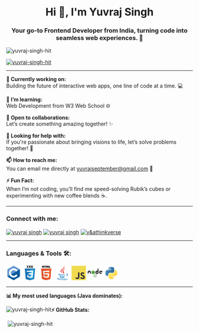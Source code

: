 <h1 align="center">Hi 👋, I'm Yuvraj Singh</h1>  
<h3 align="center">Your go-to Frontend Developer from India, turning code into seamless web experiences. 🚀</h3>

<p align="left">  
  <img src="https://komarev.com/ghpvc/?username=yuvraj-singh-hit&label=Profile%20views&color=0e75b6&style=flat" alt="yuvraj-singh-hit" />  
</p>

<p align="left">  
  <a href="https://github.com/ryo-ma/github-profile-trophy"><img src="https://github-profile-trophy.vercel.app/?username=yuvraj-singh-hit" alt="yuvraj-singh-hit" /></a>  
</p>

---

**🔭 Currently working on:**  
Building the future of interactive web apps, one line of code at a time. 💻

**🌱 I’m learning:**  
Web Development from W3 Web School 🌐

**👯 Open to collaborations:**  
Let’s create something amazing together! ✨

**🤝 Looking for help with:**  
If you're passionate about bringing visions to life, let’s solve problems together! 🔧

**📫 How to reach me:**  
You can email me directly at [yuvrajseptember@gmail.com](mailto:yuvrajseptember@gmail.com) 📩

**⚡ Fun Fact:**  
When I’m not coding, you’ll find me speed-solving Rubik’s cubes or experimenting with new coffee blends ☕️. 

---

<h3 align="left">Connect with me:</h3>  
<p align="left">
  <a href="https://fb.com/yuvraj singh" target="blank"><img align="center" src="https://raw.githubusercontent.com/rahuldkjain/github-profile-readme-generator/master/src/images/icons/Social/facebook.svg" alt="yuvraj singh" height="30" width="40" /></a>  
  <a href="https://instagram.com/yuvraj singh" target="blank"><img align="center" src="https://raw.githubusercontent.com/rahuldkjain/github-profile-readme-generator/master/src/images/icons/Social/instagram.svg" alt="yuvraj singh" height="30" width="40" /></a>  
  <a href="https://www.youtube.com/c/y&athinkverse" target="blank"><img align="center" src="https://raw.githubusercontent.com/rahuldkjain/github-profile-readme-generator/master/src/images/icons/Social/youtube.svg" alt="y&athinkverse" height="30" width="40" /></a>  
</p>

---

<h3 align="left">Languages & Tools 🛠️:</h3>  
<p align="left">  
  <a href="https://www.cprogramming.com/" target="_blank" rel="noreferrer"><img src="https://raw.githubusercontent.com/devicons/devicon/master/icons/c/c-original.svg" alt="c" width="40" height="40" /></a>  
  <a href="https://www.w3schools.com/css/" target="_blank" rel="noreferrer"><img src="https://raw.githubusercontent.com/devicons/devicon/master/icons/css3/css3-original-wordmark.svg" alt="css3" width="40" height="40" /></a>  
  <a href="https://www.w3.org/html/" target="_blank" rel="noreferrer"><img src="https://raw.githubusercontent.com/devicons/devicon/master/icons/html5/html5-original-wordmark.svg" alt="html5" width="40" height="40" /></a>  
  <a href="https://www.java.com" target="_blank" rel="noreferrer"><img src="https://raw.githubusercontent.com/devicons/devicon/master/icons/java/java-original.svg" alt="java" width="40" height="40" /></a>  
  <a href="https://developer.mozilla.org/en-US/docs/Web/JavaScript" target="_blank" rel="noreferrer"><img src="https://raw.githubusercontent.com/devicons/devicon/master/icons/javascript/javascript-original.svg" alt="javascript" width="40" height="40" /></a>  
  <a href="https://nodejs.org" target="_blank" rel="noreferrer"><img src="https://raw.githubusercontent.com/devicons/devicon/master/icons/nodejs/nodejs-original-wordmark.svg" alt="nodejs" width="40" height="40" /></a>  
  <a href="https://www.python.org" target="_blank" rel="noreferrer"><img src="https://raw.githubusercontent.com/devicons/devicon/master/icons/python/python-original.svg" alt="python" width="40" height="40" /></a>  
</p>

---

**📊 My most used languages (Java dominates):**  
<p><img align="left" src="https://github-readme-stats.vercel.app/api/top-langs?username=yuvraj-singh-hit&show_icons=true&locale=en&layout=compact" alt="yuvraj-singh-hit" /></p>  

**⚡ GitHub Stats:**  
<p>&nbsp;<img align="center" src="https://github-readme-stats.vercel.app/api?username=yuvraj-singh-hit&show_icons=true&locale=en" alt="yuvraj-singh-hit" /></p>  
